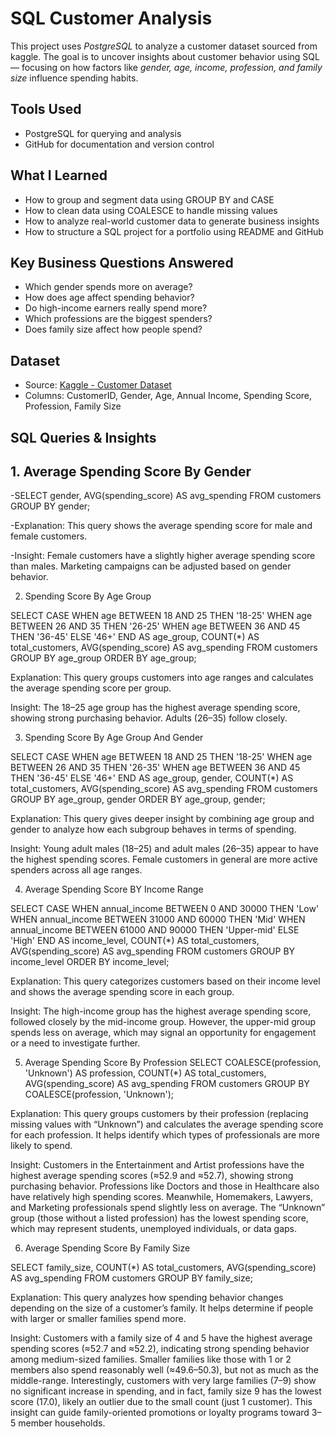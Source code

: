 # SQL Customer Analysis

This project uses *PostgreSQL* to analyze a customer dataset sourced from kaggle. The goal is to uncover insights about customer behavior using SQL — focusing on how factors like *gender, age, income, profession, and family size* influence spending habits.

## Tools Used
- PostgreSQL for querying and analysis
- GitHub for documentation and version control

## What I Learned
- How to group and segment data using GROUP BY and CASE
- How to clean data using COALESCE to handle missing values
- How to analyze real-world customer data to generate business insights
- How to structure a SQL project for a portfolio using README and GitHub

## Key Business Questions Answered
- Which gender spends more on average?
- How does age affect spending behavior?
- Do high-income earners really spend more?
- Which professions are the biggest spenders?
- Does family size affect how people spend?

## Dataset
- Source: [Kaggle - Customer Dataset](https://www.kaggle.com/datasets/datascientistanna/customers-dataset)
- Columns: CustomerID, Gender, Age, Annual Income, Spending Score, Profession, Family Size

## SQL Queries & Insights

## 1. Average Spending Score By Gender

-SELECT gender, AVG(spending_score) AS avg_spending
FROM customers
GROUP BY gender;

-Explanation:
This query shows the average spending score for male and female customers.

-Insight:
Female customers have a slightly higher average spending score than males. Marketing campaigns can be adjusted based on gender behavior.

2. Spending Score By Age Group

SELECT 
	CASE
		WHEN age BETWEEN 18 AND 25 THEN '18-25'
		WHEN age BETWEEN 26 AND 35 THEN '26-25'
		WHEN age BETWEEN 36 AND 45 THEN '36-45'
		ELSE '46+'
	END AS age_group,
	COUNT(*) AS total_customers,
	AVG(spending_score) AS avg_spending
FROM customers
GROUP BY age_group
ORDER BY age_group;

Explanation:
This query groups customers into age ranges and calculates the average spending score per group.

Insight:
The 18–25 age group has the highest average spending score, showing strong purchasing behavior. Adults (26–35) follow closely.

3. Spending Score By Age Group And Gender

 SELECT 
	CASE
		WHEN age BETWEEN 18 AND 25 THEN '18-25'
		WHEN age BETWEEN 26 AND 35 THEN '26-35'
		WHEN age BETWEEN 36 AND 45 THEN '36-45'
		ELSE '46+'
	END AS age_group,
	gender,
	COUNT(*) AS total_customers,
	AVG(spending_score) AS avg_spending
FROM customers
GROUP BY age_group, gender
ORDER BY age_group, gender;

Explanation:
This query gives deeper insight by combining age group and gender to analyze how each subgroup behaves in terms of spending.

Insight:
Young adult males (18–25) and adult males (26–35) appear to have the highest spending scores. Female customers in general are more active spenders across all age ranges.

4. Average Spending Score BY Income Range

SELECT 
	CASE 
		WHEN annual_income BETWEEN 0 AND 30000 THEN 'Low'
		WHEN annual_income BETWEEN 31000 AND 60000 THEN 'Mid'
		WHEN annual_income BETWEEN 61000 AND 90000 THEN 'Upper-mid'
		ELSE 'High'
	END AS income_level,
	COUNT(*) AS total_customers,
	AVG(spending_score) AS avg_spending
FROM customers 
GROUP BY income_level
ORDER BY income_level;

Explanation:
This query categorizes customers based on their income level and shows the average spending score in each group.

Insight:
The high-income group has the highest average spending score, followed closely by the mid-income group.
However, the upper-mid group spends less on average, which may signal an opportunity for engagement or a need to investigate further.

5. Average Spending Score By Profession
SELECT 
	COALESCE(profession, 'Unknown') AS profession,
	COUNT(*) AS total_customers,
	AVG(spending_score) AS avg_spending
FROM customers
GROUP BY COALESCE(profession, 'Unknown');

Explanation:
This query groups customers by their profession (replacing missing values with “Unknown”) and calculates the average spending score for each profession. It helps identify which types of professionals are more likely to spend.

Insight:
Customers in the Entertainment and Artist professions have the highest average spending scores (≈52.9 and ≈52.7), showing strong purchasing behavior.
Professions like Doctors and those in Healthcare also have relatively high spending scores.
Meanwhile, Homemakers, Lawyers, and Marketing professionals spend slightly less on average.
The “Unknown” group (those without a listed profession) has the lowest spending score, which may represent students, unemployed individuals, or data gaps.

6. Average Spending Score By Family Size

SELECT
 	family_size,
	COUNT(*) AS total_customers,
	AVG(spending_score) AS avg_spending
FROM customers
GROUP BY family_size;

Explanation:
This query analyzes how spending behavior changes depending on the size of a customer’s family. It helps determine if people with larger or smaller families spend more.

Insight:
Customers with a family size of 4 and 5 have the highest average spending scores (≈52.7 and ≈52.2), indicating strong spending behavior among medium-sized families.
Smaller families like those with 1 or 2 members also spend reasonably well (≈49.6–50.3), but not as much as the middle-range.
Interestingly, customers with very large families (7–9) show no significant increase in spending, and in fact, family size 9 has the lowest score (17.0), likely an outlier due to the small count (just 1 customer).
This insight can guide family-oriented promotions or loyalty programs toward 3–5 member households.
